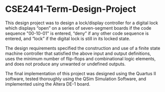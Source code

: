 # CSE2441-Term-Design-Project

This design project was to design a lock/display controller for a digital 
lock which displays “open” on a series of seven-segment boards if the 
code sequence "00-10-01" is entered, “deny” if any other code sequence
is entered, and “lock” if the digital lock is still in its locked state.

The design requirements specified the construction and use of a finite state
machine controller that satisfied the above input and output definitions, 
uses the minimum number of flip-flops and combinational logic elements, 
and does not produce any unwanted or undefined outputs.

The final implementation of this project was designed using the Quartus II
software, tested thoroughly using the QSim Simulation Software, and
implemented using the Altera DE-1 board.